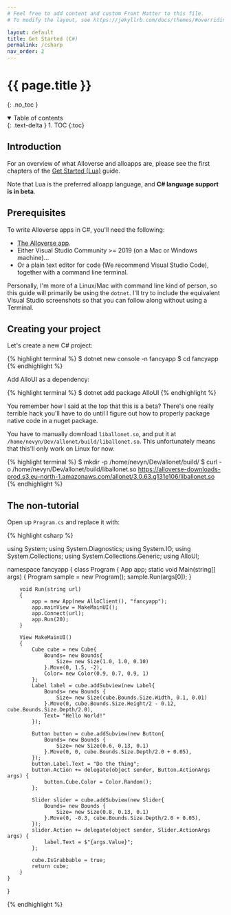 ```yaml
---
# Feel free to add content and custom Front Matter to this file.
# To modify the layout, see https://jekyllrb.com/docs/themes/#overriding-theme-defaults

layout: default
title: Get Started (C#)
permalink: /csharp
nav_order: 2
---
```


# {{ page.title }}
{: .no_toc }

<details open markdown="block">
  <summary>
    Table of contents
  </summary>
  {: .text-delta }
1. TOC
{:toc}
</details>

## Introduction

For an overview of what Alloverse and alloapps are, please see the
first chapters of the [Get Started (Lua)](/) guide. 

Note that Lua is the preferred alloapp language, and 
**C# language support is in beta**.

## Prerequisites

To write Alloverse apps in C#, you'll need the following:

* [The Alloverse app](https://www.alloverse.com/download/).
* Either Visual Studio Community >= 2019 (on a Mac or Windows machine)...
* Or a plain text editor for code (We recommend Visual Studio Code), together with a command line terminal.

Personally, I'm more of a Linux/Mac with command line kind of person,
so this guide will primarily be using the `dotnet`. I'll try to include
the equivalent Visual Studio screenshots so that you can follow along
without using a Terminal.

## Creating your project

Let's create a new C# project:

{% highlight terminal %}
$ dotnet new console -n fancyapp
$ cd fancyapp
{% endhighlight %}

Add AlloUI as a dependency:

{% highlight terminal %}
$ dotnet add package AlloUI
{% endhighlight %}

You remember how I said at the top that this is a beta? There's
one really terrible hack you'll have to do until I figure out how
to properly package native code in a nuget package.

You have to manually download `liballonet.so`, and put it at
`/home/nevyn/Dev/allonet/build/liballonet.so`. This unfortunately
means that this'll only work on Linux for now.

{% highlight terminal %}
$ mkdir -p /home/nevyn/Dev/allonet/build/
$ curl -o /home/nevyn/Dev/allonet/build/liballonet.so https://alloverse-downloads-prod.s3.eu-north-1.amazonaws.com/allonet/3.0.63.g131e106/liballonet.so
{% endhighlight %}

## The non-tutorial

Open up `Program.cs` and replace it with:

{% highlight csharp %}

using System;
using System.Diagnostics;
using System.IO;
using System.Collections;
using System.Collections.Generic;
using AlloUI;

namespace fancyapp {
    class Program
    {
        App app;
        static void Main(string[] args)
        {
            Program sample = new Program();
            sample.Run(args[0]);
        }

        void Run(string url)
        {
            app = new App(new AlloClient(), "fancyapp");
            app.mainView = MakeMainUI();
            app.Connect(url);
            app.Run(20);
        }

        View MakeMainUI()
        {
            Cube cube = new Cube{
                Bounds= new Bounds{
                    Size= new Size(1.0, 1.0, 0.10)
                }.Move(0, 1.5, -2),
                Color= new Color(0.9, 0.7, 0.9, 1)
            };
            Label label = cube.addSubview(new Label{
                Bounds= new Bounds {
                    Size= new Size(cube.Bounds.Size.Width, 0.1, 0.01)
                }.Move(0, cube.Bounds.Size.Height/2 - 0.12, cube.Bounds.Size.Depth/2.0),
                Text= "Hello World!"
            });

            Button button = cube.addSubview(new Button{
                Bounds= new Bounds {
                    Size= new Size(0.6, 0.13, 0.1)
                }.Move(0, 0, cube.Bounds.Size.Depth/2.0 + 0.05),
            });
            button.Label.Text = "Do the thing";
            button.Action += delegate(object sender, Button.ActionArgs args) {
                button.Cube.Color = Color.Random();
            };

            Slider slider = cube.addSubview(new Slider{
                Bounds= new Bounds {
                    Size= new Size(0.8, 0.13, 0.1)
                }.Move(0, -0.3, cube.Bounds.Size.Depth/2.0 + 0.05),
            });
            slider.Action += delegate(object sender, Slider.ActionArgs args) {
                label.Text = $"{args.Value}";
            };

            cube.IsGrabbable = true;
            return cube;
        }
    }
}

{% endhighlight %}
